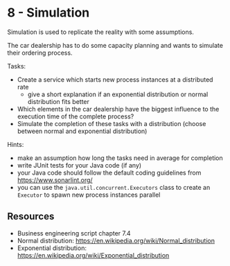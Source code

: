 # 8 - Simulation

Simulation is used to replicate the reality with some assumptions.

The car dealership has to do some capacity planning and wants to simulate their ordering process.

Tasks:
* Create a service which starts new process instances at a distributed rate
    * give a short explanation if an exponential distribution or normal distribution fits better
* Which elements in the car dealership have the biggest influence to the execution time of the complete process?
* Simulate the completion of these tasks with a distribution (choose between normal and exponential distribution)


Hints:
* make an assumption how long the tasks need in average for completion 
* write JUnit tests for your Java code (if any)
* your Java code should follow the default coding guidelines from https://www.sonarlint.org/
* you can use the `java.util.concurrent.Executors` class to create an `Executor` to spawn new process instances parallel

## Resources

* Business engineering script chapter 7.4
* Normal distribution: https://en.wikipedia.org/wiki/Normal_distribution
* Exponential distribution: https://en.wikipedia.org/wiki/Exponential_distribution
